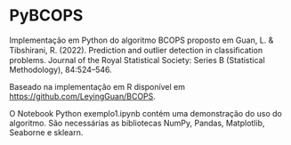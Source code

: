 # PyBCOPS

Implementação em Python do algoritmo BCOPS proposto em Guan, L. & Tibshirani, R. (2022). Prediction and outlier detection in classiﬁcation problems. Journal of the Royal Statistical Society: Series B (Statistical Methodology), 84:524–546.

Baseado na implementação em R disponível em https://github.com/LeyingGuan/BCOPS.

O Notebook Python exemplo1.ipynb contém uma demonstração do uso do algoritmo. São necessárias as bibliotecas NumPy, Pandas, Matplotlib, Seaborne e sklearn.
